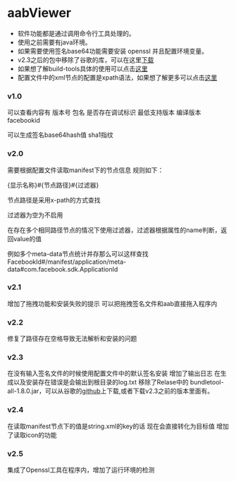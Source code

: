 # aabViewer

 - 软件功能都是通过调用命令行工具处理的。
 - 使用之前需要有java环境。
 - 如果需要使用签名base64功能需要安装 openssl 并且配置环境变量。
 - v2.3之后的包中移除了谷歌的库，可以在这里[下载](https://github.com/google/bundletool/releases)
 - 如果想了解build-tools具体的使用可以点击[这里](https://developer.android.com/studio/command-line/bundletool)
 - 配置文件中的xml节点的配置是xpath语法，如果想了解更多可以点击[这里 ](https://www.w3school.com.cn/xpath/xpath_syntax.asp)



### v1.0
可以查看内容有
版本号
包名
是否存在调试标识
最低支持版本
编译版本
facebookid

可以生成签名base64hash值
sha1指纹

### v2.0
需要根据配置文件读取manifest下的节点信息
规则如下：

{显示名称}#{节点路径}#{过滤器}

节点路径是采用x-path的方式查找

过滤器为空为不启用

在存在多个相同路径节点的情况下使用过滤器，过滤器根据属性的name判断，返回value的值

例如多个meta-data节点统计并存那么可以这样查找
FacebookId#/manifest/application/meta-data#com.facebook.sdk.ApplicationId


### v2.1
增加了拖拽功能和安装失败的提示
可以把拖拽签名文件和aab直接拖入程序内

### v2.2
修复了路径存在空格导致无法解析和安装的问题

### v2.3
在没有输入签名文件的时候使用配置文件中的默认签名安装
增加了输出日志 在生成以及安装存在错误是会输出到根目录的log.txt
移除了Relase中的 bundletool-all-1.8.0.jar，可以从谷歌的[github](https://github.com/google/bundletool/releases)上下载,或者下载v2.3之前的版本里面有。

### v2.4
在读取manifest节点下的值是string.xml的key的话 现在会直接转化为目标值
增加了读取icon的功能

### v2.5
集成了Openssl工具在程序内，增加了运行环境的检测